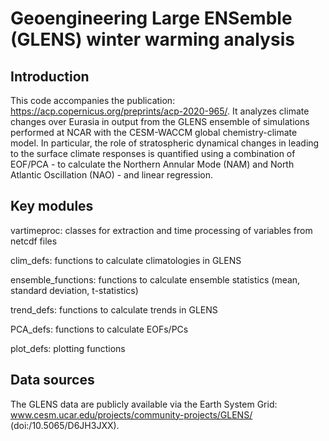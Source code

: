 # Geoengineering Large ENSemble (GLENS) winter warming analysis

## Introduction
This code accompanies the publication: https://acp.copernicus.org/preprints/acp-2020-965/. It analyzes climate changes over Eurasia in output from the GLENS 
ensemble of simulations performed at NCAR with the CESM-WACCM global chemistry-climate model. In particular, the role of stratospheric dynamical changes in 
leading to the surface climate responses is quantified using a combination of EOF/PCA - to calculate the Northern Annular Mode (NAM) and North Atlantic Oscillation 
(NAO) - and linear regression.

## Key modules
vartimeproc: classes for extraction and time processing of variables from netcdf files

clim_defs: functions to calculate climatologies in GLENS

ensemble_functions: functions to calculate ensemble statistics (mean, standard deviation, t-statistics)

trend_defs: functions to calculate trends in GLENS

PCA_defs: functions to calculate EOFs/PCs

plot_defs: plotting functions

## Data sources
The GLENS data are publicly available via the Earth System Grid: www.cesm.ucar.edu/projects/community-projects/GLENS/
(doi:/10.5065/D6JH3JXX). 
